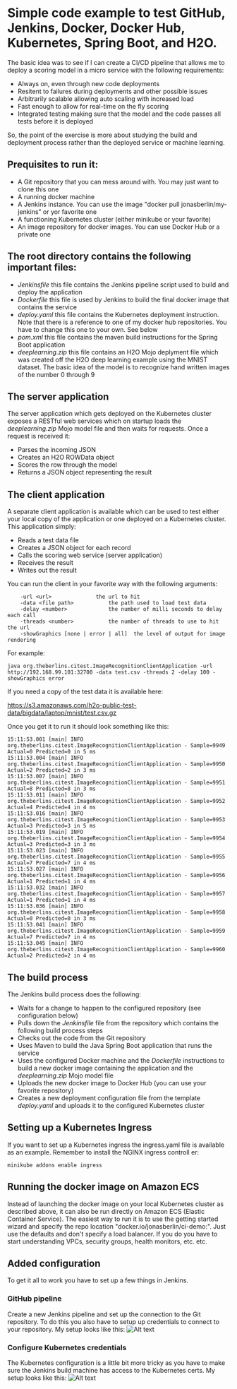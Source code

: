 # Simple code example to test GitHub, Jenkins, Docker, Docker Hub, Kubernetes, Spring Boot, and H2O.
The basic idea was to see if I can create a CI/CD pipeline that allows me to deploy a scoring model in a micro service with the following requirements:
  * Always on, even through new code deployments
  * Resitent to failures during deployments and other possible issues
  * Arbitrarily scalable allowing auto scaling with increased load
  * Fast enough to allow for real-time on the fly scoring
  * Integrated testing making sure that the model and the code passes all tests before it is deployed

So, the point of the exercise is more about studying the build and deployment process rather than the deployed service or machine learning.

## Prequisites to run it:
  * A Git repository that you can mess around with. You may just want to clone this one
  * A running docker machine
  * A Jenkins instance. You can use the image "docker pull jonasberlin/my-jenkins" or yor favorite one
  * A functioning Kubernetes cluster (either minikube or your favorite)
  * An image repository for docker images. You can use Docker Hub or a private one

## The root directory contains the following important files:
  * _Jenkinsfile_ this file contains the Jenkins pipeline script used to build and deploy the application
  * _Dockerfile_ this file is used by Jenkins to build the final docker image that contains the service
  * _deploy.yaml_ this file contains the Kubernetes deployment instruction. Note that there is a reference to one of my docker hub repositories. You have to change this one to your own. See below
  * _pom.xml_ this file contains the maven build instructions for the Spring Boot application
  * _deeplearning.zip_ this file contains an H2O Mojo deplyment file which was created off the H2O deep learning example using the MNIST dataset. The basic idea of the model is to recognize hand written images of the number 0 through 9
  
## The server application
The server application which gets deployed on the Kubernetes cluster exposes a RESTful web services which on startup loads the _deeplearning.zip_ Mojo model file and then waits for requests. Once a request is received it:
  * Parses the incoming JSON
  * Creates an H2O ROWData object
  * Scores the row through the model
  * Returns a JSON object representing the result
  
## The client application
A separate client application is available which can be used to test either your local copy of the application or one deployed on a Kubernetes cluster. This application simply:
  * Reads a test data file
  * Creates a JSON object for each record
  * Calls the scoring web service (server application)
  * Receives the result
  * Writes out the result
  
You can run the client in your favorite way with the following arguments:

		-url <url> 				the url to hit
		-data <file path> 			the path used to load test data
		-delay <number>				the number of milli seconds to delay each call
		-threads <number>			the number of threads to use to hit the url
		-showGraphics [none | error | all]	the level of output for image rendering

For example:

```
java org.theberlins.citest.ImageRecognitionClientApplication -url http://192.168.99.101:32700 -data test.csv -threads 2 -delay 100 -showGraphics error
```

If you need a copy of the test data it is available here:

https://s3.amazonaws.com/h2o-public-test-data/bigdata/laptop/mnist/test.csv.gz

Once you get it to run it should look something like this:

```
15:11:53.001 [main] INFO org.theberlins.citest.ImageRecognitionClientApplication - Sample=9949 Actual=0 Predicted=0 in 5 ms
15:11:53.004 [main] INFO org.theberlins.citest.ImageRecognitionClientApplication - Sample=9950 Actual=2 Predicted=2 in 3 ms
15:11:53.007 [main] INFO org.theberlins.citest.ImageRecognitionClientApplication - Sample=9951 Actual=8 Predicted=8 in 3 ms
15:11:53.011 [main] INFO org.theberlins.citest.ImageRecognitionClientApplication - Sample=9952 Actual=4 Predicted=4 in 4 ms
15:11:53.016 [main] INFO org.theberlins.citest.ImageRecognitionClientApplication - Sample=9953 Actual=3 Predicted=3 in 5 ms
15:11:53.019 [main] INFO org.theberlins.citest.ImageRecognitionClientApplication - Sample=9954 Actual=3 Predicted=3 in 3 ms
15:11:53.023 [main] INFO org.theberlins.citest.ImageRecognitionClientApplication - Sample=9955 Actual=7 Predicted=7 in 4 ms
15:11:53.027 [main] INFO org.theberlins.citest.ImageRecognitionClientApplication - Sample=9956 Actual=1 Predicted=1 in 4 ms
15:11:53.032 [main] INFO org.theberlins.citest.ImageRecognitionClientApplication - Sample=9957 Actual=1 Predicted=1 in 4 ms
15:11:53.036 [main] INFO org.theberlins.citest.ImageRecognitionClientApplication - Sample=9958 Actual=0 Predicted=0 in 3 ms
15:11:53.041 [main] INFO org.theberlins.citest.ImageRecognitionClientApplication - Sample=9959 Actual=7 Predicted=7 in 4 ms
15:11:53.045 [main] INFO org.theberlins.citest.ImageRecognitionClientApplication - Sample=9960 Actual=2 Predicted=2 in 4 ms
```

## The build process
The Jenkins build process does the following:
  * Waits for a change to happen to the configured repository (see configuration below)
  * Pulls down the _Jenkinsfile_ file from the repository which contains the following build process steps
  * Checks out the code from the Git repository
  * Uses Maven to build the Java Spring Boot application that runs the service
  * Uses the configured Docker machine and the _Dockerfile_ instructions to build a new docker image containing the application and the _deeplearning.zip_ Mojo model file
  * Uploads the new docker image to Docker Hub (you can use your favorite repository)
  * Creates a new deployment configuration file from the template _deploy.yaml_ and uploads it to the configured Kubernetes cluster

## Setting up a Kubernetes Ingress
If you want to set up a Kubernetes ingress the ingress.yaml file is available as an example. Remember to install the NGINX ingress controll
er:
```
minikube addons enable ingress
```
## Running the docker image on Amazon ECS
Instead of launching the docker image on your local Kubernetes cluster as described above, it can also be run directly on Amazon ECS (Elastic Container Service). The easiest way to run it is to use the getting started wizard and specify the repo location "docker.io/jonasberlin/ci-demo:<version>". Just use the defaults and don't specify a load balancer. If you do you have to start understanding VPCs, security groups, health monitors, etc. etc.

## Added configuration
To get it all to work you have to set up a few things in Jenkins.

### GitHub pipeline
Create a new Jenkins pipeline and set up the connection to the Git repository. To do this you also have to setup up credentials to connect to your repository. My setup looks like this: 
![Alt text](https://github.com/jonasberlinma/ci-demo/blob/master/images/Pipeline.png)

### Configure Kubernetes credentials
The Kubernetes configuration is a little bit more tricky as you have to make sure the Jenkins build machine has access to the Kubernetes certs. My setup looks like this:
![Alt text](https://github.com/jonasberlinma/ci-demo/blob/master/images/KubeCreds.png)
